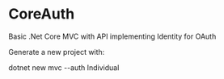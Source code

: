 # CoreAuth

Basic .Net Core MVC with API implementing Identity for OAuth

Generate a new project with:

dotnet new mvc --auth Individual
